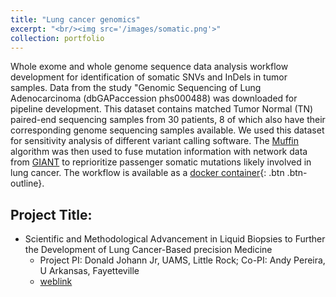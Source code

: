 ```yaml
---
title: "Lung cancer genomics"
excerpt: "<br/><img src='/images/somatic.png'>"
collection: portfolio
---
```


Whole exome and whole genome sequence data analysis workflow development for identification of somatic SNVs and InDels in tumor samples. Data from the study "Genomic Sequencing of Lung Adenocarcinoma (dbGAPaccession phs000488) was downloaded for pipeline development. This dataset contains matched Tumor Normal (TN) paired-end sequencing samples from 30 patients, 8 of which also have their corresponding genome sequencing samples available. We used this dataset for sensitivity analysis of different variant calling software. The [Muffin](https://genomebiology.biomedcentral.com/articles/10.1186/s13059-016-0989-x) algorithm was then used to fuse mutation information with network data from [GIANT](http://giant.princeton.edu/download/) to reprioritize passenger somatic mutations likely involved in lung cancer. 
The workflow is available as a [docker container](https://hub.docker.com/r/pereiralab/wes){: .btn .btn-outline}.  

## Project Title:
* Scientific and Methodological Advancement in Liquid Biopsies to Further the Development of Lung Cancer-Based precision Medicine
  * Project PI: Donald Johann Jr, UAMS, Little Rock; Co-PI: Andy Pereira, U Arkansas, Fayetteville
  * [weblink]("https://journals.sagepub.com/doi/abs/10.1177/1535370217750087")  	
 



